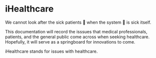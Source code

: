 # iHealthcare

We cannot look after the sick patients 🤒 when the system 🏥 is sick itself.

This documentation will record the isssues that medical professionals, patients, and the general public come across when seeking healthcare. Hopefully, it will serve as a springboard for innovations to come. 

iHealthcare stands for issues with healthcare. 
